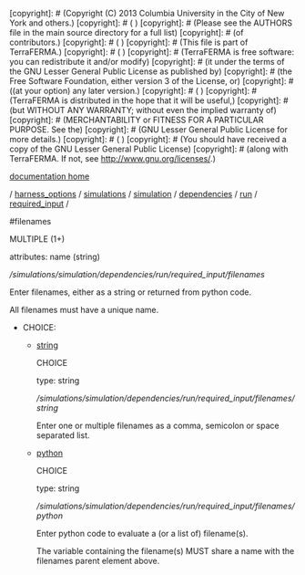 [copyright]: # (Copyright (C) 2013 Columbia University in the City of New York and others.)
[copyright]: # ( )
[copyright]: # (Please see the AUTHORS file in the main source directory for a full list)
[copyright]: # (of contributors.)
[copyright]: # ( )
[copyright]: # (This file is part of TerraFERMA.)
[copyright]: # ( )
[copyright]: # (TerraFERMA is free software: you can redistribute it and/or modify)
[copyright]: # (it under the terms of the GNU Lesser General Public License as published by)
[copyright]: # (the Free Software Foundation, either version 3 of the License, or)
[copyright]: # ((at your option) any later version.)
[copyright]: # ( )
[copyright]: # (TerraFERMA is distributed in the hope that it will be useful,)
[copyright]: # (but WITHOUT ANY WARRANTY; without even the implied warranty of)
[copyright]: # (MERCHANTABILITY or FITNESS FOR A PARTICULAR PURPOSE. See the)
[copyright]: # (GNU Lesser General Public License for more details.)
[copyright]: # ( )
[copyright]: # (You should have received a copy of the GNU Lesser General Public License)
[copyright]: # (along with TerraFERMA. If not, see <http://www.gnu.org/licenses/>.)

[documentation home](Documentation)

/ [harness_options](../../../../../../harness_options.md) / [simulations](../../../../../simulations.md) / [simulation](../../../../simulation.md) / [dependencies](../../../dependencies.md) / [run](../../run.md) / [required_input](../required_input.md) /

#filenames

MULTIPLE (1+) 

attributes: name (string) 

*/simulations/simulation/dependencies/run/required_input/filenames*

Enter filenames, either as a string or returned from python code.

All filenames must have a unique name.

* CHOICE:
    * [string](filenames/string.md "child")

        CHOICE 

        type: string

        */simulations/simulation/dependencies/run/required_input/filenames/string*

        Enter one or multiple filenames as a comma, semicolon or space separated list.

    * [python](filenames/python.md "child")

        CHOICE 

        type: string

        */simulations/simulation/dependencies/run/required_input/filenames/python*

        Enter python code to evaluate a (or a list of) filename(s).
        
        The variable containing the filename(s) MUST share a name with 
        the filenames parent element above. 

[autogenerated]: # (This file was automatically generated from the schema file:/home/cwilson/repos/github/TerraFERMA/TerraFERMA/buckettools/schemas/simulations.rng.)

